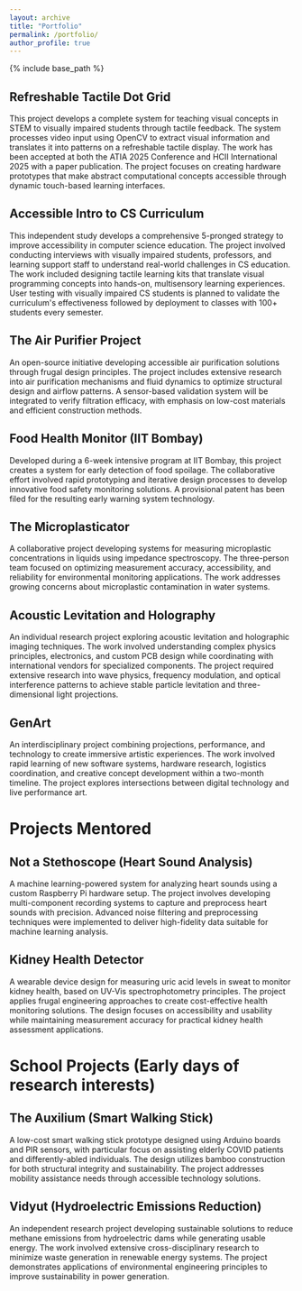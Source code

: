 ```yaml
---
layout: archive
title: "Portfolio"
permalink: /portfolio/
author_profile: true
---
```


{% include base_path %}

## Refreshable Tactile Dot Grid
This project develops a complete system for teaching visual concepts in STEM to visually impaired students through tactile feedback. The system processes video input using OpenCV to extract visual information and translates it into patterns on a refreshable tactile display. The work has been accepted at both the ATIA 2025 Conference and HCII International 2025 with a paper publication. The project focuses on creating hardware prototypes that make abstract computational concepts accessible through dynamic touch-based learning interfaces.

## Accessible Intro to CS Curriculum
This independent study develops a comprehensive 5-pronged strategy to improve accessibility in computer science education. The project involved conducting interviews with visually impaired students, professors, and learning support staff to understand real-world challenges in CS education. The work included designing tactile learning kits that translate visual programming concepts into hands-on, multisensory learning experiences. User testing with visually impaired CS students is planned to validate the curriculum's effectiveness followed by deployment to classes with 100+ students every semester.

## The Air Purifier Project
An open-source initiative developing accessible air purification solutions through frugal design principles. The project includes extensive research into air purification mechanisms and fluid dynamics to optimize structural design and airflow patterns. A sensor-based validation system will be integrated to verify filtration efficacy, with emphasis on low-cost materials and efficient construction methods.

## Food Health Monitor (IIT Bombay)
Developed during a 6-week intensive program at IIT Bombay, this project creates a system for early detection of food spoilage. The collaborative effort involved rapid prototyping and iterative design processes to develop innovative food safety monitoring solutions. A provisional patent has been filed for the resulting early warning system technology.

## The Microplasticator
A collaborative project developing systems for measuring microplastic concentrations in liquids using impedance spectroscopy. The three-person team focused on optimizing measurement accuracy, accessibility, and reliability for environmental monitoring applications. The work addresses growing concerns about microplastic contamination in water systems.

## Acoustic Levitation and Holography
An individual research project exploring acoustic levitation and holographic imaging techniques. The work involved understanding complex physics principles, electronics, and custom PCB design while coordinating with international vendors for specialized components. The project required extensive research into wave physics, frequency modulation, and optical interference patterns to achieve stable particle levitation and three-dimensional light projections.

## GenArt
An interdisciplinary project combining projections, performance, and technology to create immersive artistic experiences. The work involved rapid learning of new software systems, hardware research, logistics coordination, and creative concept development within a two-month timeline. The project explores intersections between digital technology and live performance art.

# Projects Mentored

## Not a Stethoscope (Heart Sound Analysis)
A machine learning-powered system for analyzing heart sounds using a custom Raspberry Pi hardware setup. The project involves developing multi-component recording systems to capture and preprocess heart sounds with precision. Advanced noise filtering and preprocessing techniques were implemented to deliver high-fidelity data suitable for machine learning analysis.

## Kidney Health Detector
A wearable device design for measuring uric acid levels in sweat to monitor kidney health, based on UV-Vis spectrophotometry principles. The project applies frugal engineering approaches to create cost-effective health monitoring solutions. The design focuses on accessibility and usability while maintaining measurement accuracy for practical kidney health assessment applications.

# School Projects (Early days of research interests)

## The Auxilium (Smart Walking Stick)
A low-cost smart walking stick prototype designed using Arduino boards and PIR sensors, with particular focus on assisting elderly COVID patients and differently-abled individuals. The design utilizes bamboo construction for both structural integrity and sustainability. The project addresses mobility assistance needs through accessible technology solutions.

## Vidyut (Hydroelectric Emissions Reduction)
An independent research project developing sustainable solutions to reduce methane emissions from hydroelectric dams while generating usable energy. The work involved extensive cross-disciplinary research to minimize waste generation in renewable energy systems. The project demonstrates applications of environmental engineering principles to improve sustainability in power generation.


